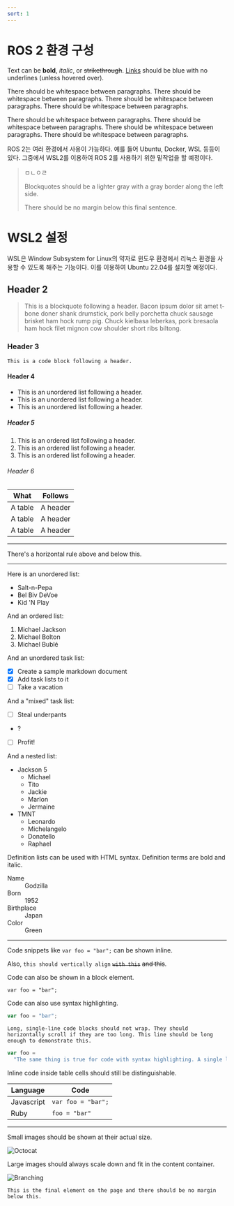 ```yaml
---
sort: 1
---
```


# ROS 2 환경 구성

Text can be **bold**, _italic_, or ~~strikethrough~~. [Links](https://github.com) should be blue with no underlines (unless hovered over).

There should be whitespace between paragraphs. There should be whitespace between paragraphs. There should be whitespace between paragraphs. There should be whitespace between paragraphs.

There should be whitespace between paragraphs. There should be whitespace between paragraphs. There should be whitespace between paragraphs. There should be whitespace between paragraphs.

ROS 2는 여러 환경에서 사용이 가능하다. 예를 들어 Ubuntu, Docker, WSL 등등이 있다. 그중에서 WSL2를 이용하여 ROS 2를 사용하기 위한 밑작업을 할 예정이다.

> ㅁㄴㅇㄹ
> 
> Blockquotes should be a lighter gray with a gray border along the left side.
>
> There should be no margin below this final sentence.

# WSL2 설정

WSL은 Window Subsystem for Linux의 약자로 윈도우 환경에서 리눅스 환경을 사용할 수 있도록 해주는 기능이다. 이를 이용하여 Ubuntu 22.04를 설치할 예정이다.



## Header 2

> This is a blockquote following a header. Bacon ipsum dolor sit amet t-bone doner shank drumstick, pork belly porchetta chuck sausage brisket ham hock rump pig. Chuck kielbasa leberkas, pork bresaola ham hock filet mignon cow shoulder short ribs biltong.

### Header 3

```
This is a code block following a header.
```

#### Header 4

- This is an unordered list following a header.
- This is an unordered list following a header.
- This is an unordered list following a header.

##### Header 5

1. This is an ordered list following a header.
2. This is an ordered list following a header.
3. This is an ordered list following a header.

###### Header 6

| What    | Follows  |
| ------- | -------- |
| A table | A header |
| A table | A header |
| A table | A header |

---

There's a horizontal rule above and below this.

---

Here is an unordered list:

- Salt-n-Pepa
- Bel Biv DeVoe
- Kid 'N Play

And an ordered list:

1. Michael Jackson
2. Michael Bolton
3. Michael Bublé

And an unordered task list:

- [x] Create a sample markdown document
- [x] Add task lists to it
- [ ] Take a vacation

And a "mixed" task list:

- [ ] Steal underpants
- ?
- [ ] Profit!

And a nested list:

- Jackson 5
  - Michael
  - Tito
  - Jackie
  - Marlon
  - Jermaine
- TMNT
  - Leonardo
  - Michelangelo
  - Donatello
  - Raphael

Definition lists can be used with HTML syntax. Definition terms are bold and italic.

<dl>
    <dt>Name</dt>
    <dd>Godzilla</dd>
    <dt>Born</dt>
    <dd>1952</dd>
    <dt>Birthplace</dt>
    <dd>Japan</dd>
    <dt>Color</dt>
    <dd>Green</dd>
</dl>


<!-- prettier-ignore-end -->

---

Code snippets like `var foo = "bar";` can be shown inline.

Also, `this should vertically align` ~~`with this`~~ ~~and this~~.

Code can also be shown in a block element.

```
var foo = "bar";
```

Code can also use syntax highlighting.

```javascript
var foo = "bar";
```

```
Long, single-line code blocks should not wrap. They should horizontally scroll if they are too long. This line should be long enough to demonstrate this.
```

```javascript
var foo =
  "The same thing is true for code with syntax highlighting. A single line of code should horizontally scroll if it is really long.";
```

Inline code inside table cells should still be distinguishable.

| Language   | Code               |
| ---------- | ------------------ |
| Javascript | `var foo = "bar";` |
| Ruby       | `foo = "bar"`      |

---

Small images should be shown at their actual size.

![Octocat](https://koreatechackr-my.sharepoint.com/personal/1324werqt_koreatech_ac_kr/_layouts/15/embed.aspx?UniqueId=e65ff94e-d479-4d11-a249-f1a5c3e0ff98)

Large images should always scale down and fit in the content container.

![Branching](https://koreatechackr-my.sharepoint.com/personal/1324werqt_koreatech_ac_kr/_layouts/15/embed.aspx?UniqueId=e65ff94e-d479-4d11-a249-f1a5c3e0ff98)

```
This is the final element on the page and there should be no margin below this.
```
